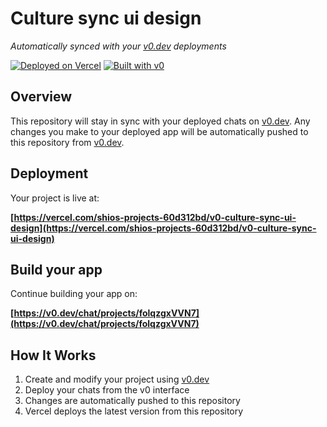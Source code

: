 # Culture sync ui design

*Automatically synced with your [v0.dev](https://v0.dev) deployments*

[![Deployed on Vercel](https://img.shields.io/badge/Deployed%20on-Vercel-black?style=for-the-badge&logo=vercel)](https://vercel.com/shios-projects-60d312bd/v0-culture-sync-ui-design)
[![Built with v0](https://img.shields.io/badge/Built%20with-v0.dev-black?style=for-the-badge)](https://v0.dev/chat/projects/folqzgxVVN7)

## Overview

This repository will stay in sync with your deployed chats on [v0.dev](https://v0.dev).
Any changes you make to your deployed app will be automatically pushed to this repository from [v0.dev](https://v0.dev).

## Deployment

Your project is live at:

**[https://vercel.com/shios-projects-60d312bd/v0-culture-sync-ui-design](https://vercel.com/shios-projects-60d312bd/v0-culture-sync-ui-design)**

## Build your app

Continue building your app on:

**[https://v0.dev/chat/projects/folqzgxVVN7](https://v0.dev/chat/projects/folqzgxVVN7)**

## How It Works

1. Create and modify your project using [v0.dev](https://v0.dev)
2. Deploy your chats from the v0 interface
3. Changes are automatically pushed to this repository
4. Vercel deploys the latest version from this repository
